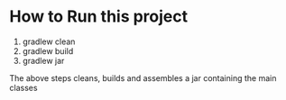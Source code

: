 # How to Run this project 

1. gradlew clean
2. gradlew build
3. gradlew jar 

The above steps cleans, builds and assembles a jar containing the main classes
